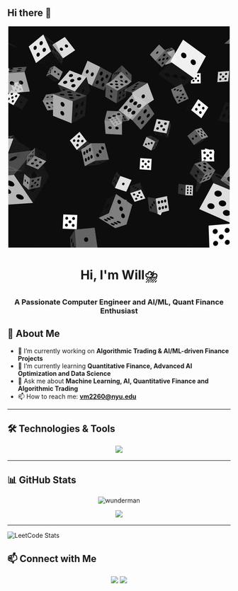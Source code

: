 ## Hi there 👋

<!--
**wunderman/wunderman** is a ✨ _special_ ✨ repository because its `README.md` (this file) appears on your GitHub profile.

Here are some ideas to get you started:

- 🔭 I’m currently working on ...
- 🌱 I’m currently learning ...
- 👯 I’m looking to collaborate on ...
- 🤔 I’m looking for help with ...
- 💬 Ask me about ...
- 📫 How to reach me: ...
- 😄 Pronouns: ...
- ⚡ Fun fact: ...
-->

<div align="center">
  <img src="https://raw.githubusercontent.com/wunderman/wunderman/main/dice.gif" width="500">
</div>

<h1 align="center">Hi, I'm Will⛈️</h1>
<h3 align="center">A Passionate Computer Engineer and AI/ML, Quant Finance Enthusiast</h3>




## 🚀 About Me
- 🔭 I’m currently working on **Algorithmic Trading & AI/ML-driven Finance Projects**
- 🌱 I’m currently learning **Quantitative Finance, Advanced AI Optimization and Data Science**
- 💬 Ask me about **Machine Learning, AI, Quantitative Finance and Algorithmic Trading**
- 📫 How to reach me: **vm2260@nyu.edu**

---

## 🛠️ Technologies & Tools
<p align="center">
  <img src="https://skillicons.dev/icons?i=python,cpp,html,css,js,react,vscode,linux,bash,matlab,r" />
</p>

---

## 📊 GitHub Stats
<p align="center">
  <img src="https://github-readme-stats.vercel.app/api?username=wunderman&show_icons=true&theme=radical" alt="wunderman" />
</p>

<p align="center">
  <img src="https://github-readme-streak-stats.herokuapp.com/?user=wunderman&theme=radical" />
</p>

---

![LeetCode Stats](https://leetcard.jacoblin.cool/vm2260?theme=dark&font=Abel&ext=contest)

## 📫 Connect with Me
<p align="center">
  <a href="https://linkedin.com/in/viktor-mekvabidze"><img align="center" src="https://img.shields.io/badge/-LinkedIn-blue?style=for-the-badge&logo=linkedin" /></a>
  <a href="mailto:vm2260@nyu.edu"><img align="center" src="https://img.shields.io/badge/-Email-red?style=for-the-badge&logo=gmail" /></a>
</p>
